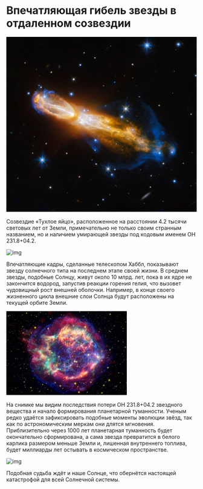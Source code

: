 # Впечатляющая гибель звезды в отдаленном созвездии

![img](./3DF5D6EF-B814-4416-B942-C633A99EAC4E.jpeg)

Созвездие «Тухлое яйцо», расположенное на расстоянии 4.2 тысячи световых лет от Земли, примечательно не только своим странным названием, но и наличием умирающей звезды под кодовым именем OH 231.8+04.2.

![img](https://cdn.ren.tv/cache/1200x630/media/img/50/20/502018686b9adcdd3d7f1017a801e1abc4227646.jpg)

Впечатляющие кадры, сделанные телескопом Хаббл, показывают звезду солнечного типа на последнем этапе своей жизни. В среднем звезды, подобные Солнцу, живут около 10 млрд. лет, пока в их ядре не закончится водород, запустив реакции горения гелия, что вызовет чудовищный рост внешней оболочки. Например, в конце своего жизненного цикла внешние слои Солнца будут расположены на текущей орбите Земли.

![img](./1572%20SN.jpg)

На снимке мы видим последствия потери OH 231.8+04.2 звездного вещества и начало формирования планетарной туманности. Ученым редко удаётся зафиксировать подобные моменты эволюции звёзд, так как по астрономическим меркам они длятся мгновения. Приблизительно через 1000 лет планетарная туманность будет окончательно сформирована, а сама звезда превратится в белого карлика размером меньше Земли и, лишенная внутреннего топлива, будет миллиарды лет остывать в космическом пространстве.

![img](https://xage.ru/media/uploads/2016/09/ngc_2440.jpg)

Подобная судьба ждёт и наше Солнце, что обернётся настоящей катастрофой для всей Солнечной системы.